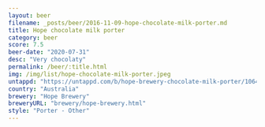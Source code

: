 ```yaml
---
layout: beer
filename: _posts/beer/2016-11-09-hope-chocolate-milk-porter.md
title: Hope chocolate milk porter
category: beer
score: 7.5
beer-date: "2020-07-31"
desc: "Very chocolaty"
permalink: /beer/:title.html
img: /img/list/hope-chocolate-milk-porter.jpeg
untappd: "https://untappd.com/b/hope-brewery-chocolate-milk-porter/1064539"
country: "Australia"
brewery: "Hope Brewery"
breweryURL: "brewery/hope-brewery.html"
style: "Porter - Other"
---
```


